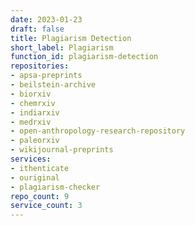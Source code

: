 ```yaml
---
date: 2023-01-23
draft: false
title: Plagiarism Detection
short_label: Plagiarism
function_id: plagiarism-detection
repositories:
- apsa-preprints
- beilstein-archive
- biorxiv
- chemrxiv
- indiarxiv
- medrxiv
- open-anthropology-research-repository
- paleorxiv
- wikijournal-preprints
services:
- ithenticate
- ouriginal
- plagiarism-checker
repo_count: 9
service_count: 3
---
```



